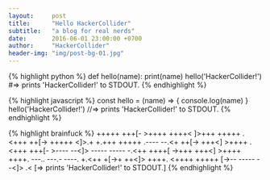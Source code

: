 ```yaml
---
layout:     post
title:      "Hello HackerCollider"
subtitle:   "a blog for real nerds"
date:       2016-06-01 23:00:00 +0700
author:     "HackerCollider"
header-img: "img/post-bg-01.jpg"
---
```


{% highlight python %}
def hello(name):
  print(name)
hello('HackerCollider!')
#=> prints 'HackerCollider!' to STDOUT.
{% endhighlight %}

{% highlight javascript %}
const hello = (name) => {
  console.log(name)
}
hello('HackerCollider!')
//=> prints 'HackerCollider!' to STDOUT.
{% endhighlight %}

{% highlight brainfuck %}
+++++ +++[- >++++ ++++< ]>+++ +++++ .<+++ ++[-> +++++ <]>.+ +.+++ +++++
.---- --.<+ ++[-> +++<] >++++ .<+++ +++[- >---- --<]> ----- ----- -.<++
++++[ ->+++ +++<] >++++ ++++. ---.. ---.- ----. +.<++ +[->+ ++<]> ++++.
<++++ +++++ [->-- ----- --<]> .<
[=> prints 'HackerCollider!' to STDOUT.]
{% endhighlight %}
